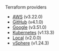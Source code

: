 Terraform providers

- [AWS](aws/aws.md) (v3.22.0)
- [GitHub](github/github.md) (v4.1.0)
- [Google](google/google.md) (v3.51.0)
- [Kubernetes](kubernetes/kubernetes.md) (v1.13.3)
- [Local](local/local.md) (v2.0.0)
- [vSphere](vsphere/vsphere.md) (v1.24.3)
